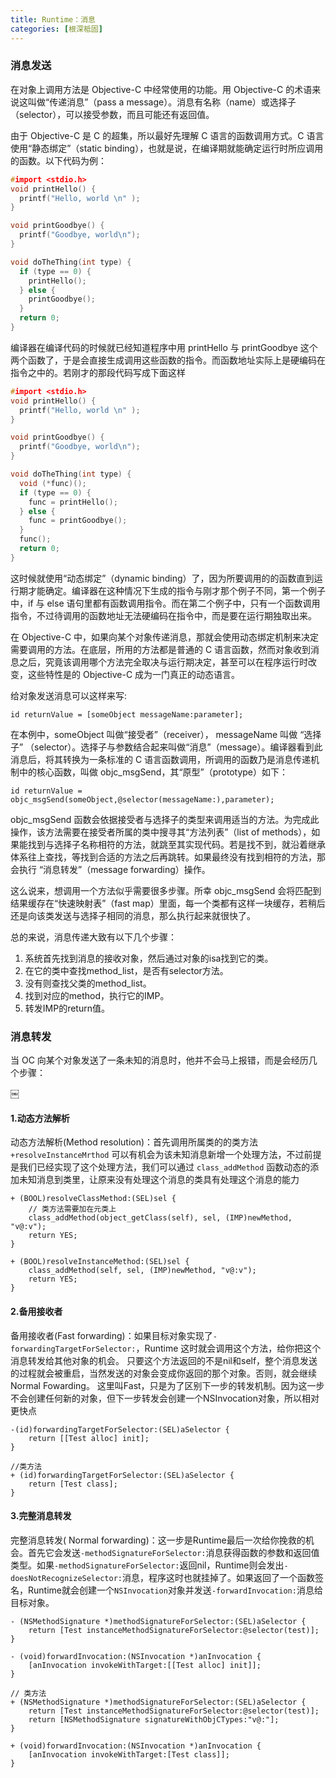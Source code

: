 ```yaml
---
title: Runtime：消息
categories: [根深柢固]
---
```


### 消息发送
在对象上调用方法是 Objective-C 中经常使用的功能。用 Objective-C 的术语来说这叫做“传递消息”（pass a message）。消息有名称（name）或选择子（selector），可以接受参数，而且可能还有返回值。

由于 Objective-C 是 C 的超集，所以最好先理解 C 语言的函数调用方式。C 语言使用“静态绑定”（static binding），也就是说，在编译期就能确定运行时所应调用的函数。以下代码为例：


```c
#import <stdio.h>
void printHello() {
  printf("Hello, world \n" );
}

void printGoodbye() {
  printf("Goodbye, world\n");
}

void doTheThing(int type) {
  if (type == 0) {
    printHello();
  } else {
    printGoodbye();
  }
  return 0;
}

```

编译器在编译代码的时候就已经知道程序中用 printHello 与 printGoodbye 这个两个函数了，于是会直接生成调用这些函数的指令。而函数地址实际上是硬编码在指令之中的。若刚才的那段代码写成下面这样

```c
#import <stdio.h>
void printHello() {
  printf("Hello, world \n" );
}

void printGoodbye() {
  printf("Goodbye, world\n");
}

void doTheThing(int type) {
  void (*func)();
  if (type == 0) {
    func = printHello();
  } else {
    func = printGoodbye();
  }
  func();
  return 0;
}

```

这时候就使用“动态绑定”（dynamic binding）了，因为所要调用的的函数直到运行期才能确定。编译器在这种情况下生成的指令与刚才那个例子不同，第一个例子中，if 与 else 语句里都有函数调用指令。而在第二个例子中，只有一个函数调用指令，不过待调用的函数地址无法硬编码在指令中，而是要在运行期独取出来。

在 Objective-C 中，如果向某个对象传递消息，那就会使用动态绑定机制来决定需要调用的方法。在底层，所用的方法都是普通的 C 语言函数，然而对象收到消息之后，究竟该调用哪个方法完全取决与运行期决定，甚至可以在程序运行时改变，这些特性是的 Objective-C 成为一门真正的动态语言。

给对象发送消息可以这样来写:

```
id returnValue = [someObject messageName:parameter];

```

在本例中，someObject 叫做“接受者”（receiver）， messageName 叫做 “选择子” （selector）。选择子与参数结合起来叫做“消息”（message）。编译器看到此消息后，将其转换为一条标准的 C 语言函数调用，所调用的函数乃是消息传递机制中的核心函数，叫做 objc_msgSend，其“原型”（prototype）如下：

```
id returnValue = objc_msgSend(someObject,@selector(messageName:),parameter);
```


objc_msgSend 函数会依据接受者与选择子的类型来调用适当的方法。为完成此操作，该方法需要在接受者所属的类中搜寻其“方法列表”（list of methods），如果能找到与选择子名称相符的方法，就跳至其实现代码。若是找不到，就沿着继承体系往上查找，等找到合适的方法之后再跳转。如果最终没有找到相符的方法，那会执行 “消息转发”（message forwarding）操作。

这么说来，想调用一个方法似乎需要很多步骤。所幸 objc_msgSend 会将匹配到结果缓存在“快速映射表”（fast map）里面，每一个类都有这样一块缓存，若稍后还是向该类发送与选择子相同的消息，那么执行起来就很快了。


总的来说，消息传递大致有以下几个步骤：

1. 系统首先找到消息的接收对象，然后通过对象的isa找到它的类。
2. 在它的类中查找method_list，是否有selector方法。
3. 没有则查找父类的method_list。
4. 找到对应的method，执行它的IMP。
5. 转发IMP的return值。


### 消息转发
当 OC 向某个对象发送了一条未知的消息时，他并不会马上报错，而是会经历几个步骤：

￼
#### 1.动态方法解析
动态方法解析(Method resolution)：首先调用所属类的的类方法`+resolveInstanceMrthod` 可以有机会为该未知消息新增一个处理方法，不过前提是我们已经实现了这个处理方法，我们可以通过 `class_addMethod` 函数动态的添加未知消息到类里，让原来没有处理这个消息的类具有处理这个消息的能力

```
+ (BOOL)resolveClassMethod:(SEL)sel {
    // 类方法需要加在元类上
    class_addMethod(object_getClass(self), sel, (IMP)newMethod, "v@:v");
    return YES;
}

+ (BOOL)resolveInstanceMethod:(SEL)sel {
    class_addMethod(self, sel, (IMP)newMethod, "v@:v");
    return YES;
}
```


#### 2.备用接收者
备用接收者(Fast forwarding)：如果目标对象实现了`-forwardingTargetForSelector:`，Runtime 这时就会调用这个方法，给你把这个消息转发给其他对象的机会。 只要这个方法返回的不是nil和self，整个消息发送的过程就会被重启，当然发送的对象会变成你返回的那个对象。否则，就会继续Normal Fowarding。 这里叫Fast，只是为了区别下一步的转发机制。因为这一步不会创建任何新的对象，但下一步转发会创建一个NSInvocation对象，所以相对更快点

```
-(id)forwardingTargetForSelector:(SEL)aSelector {
    return [[Test alloc] init];
}

//类方法
+ (id)forwardingTargetForSelector:(SEL)aSelector {
    return [Test class];
}

```

#### 3.完整消息转发
完整消息转发( Normal forwarding)：这一步是Runtime最后一次给你挽救的机会。首先它会发送`-methodSignatureForSelector:`消息获得函数的参数和返回值类型。如果`-methodSignatureForSelector:`返回nil，Runtime则会发出`-doesNotRecognizeSelector:`消息，程序这时也就挂掉了。如果返回了一个函数签名，Runtime就会创建一个`NSInvocation`对象并发送`-forwardInvocation:`消息给目标对象。

```
- (NSMethodSignature *)methodSignatureForSelector:(SEL)aSelector {
    return [Test instanceMethodSignatureForSelector:@selector(test)];
}

- (void)forwardInvocation:(NSInvocation *)anInvocation {
    [anInvocation invokeWithTarget:[[Test alloc] init]];
}

// 类方法
+ (NSMethodSignature *)methodSignatureForSelector:(SEL)aSelector {
    return [Test instanceMethodSignatureForSelector:@selector(test)];
    return [NSMethodSignature signatureWithObjCTypes:"v@:"];
}

+ (void)forwardInvocation:(NSInvocation *)anInvocation {
    [anInvocation invokeWithTarget:[Test class]];
}
```
